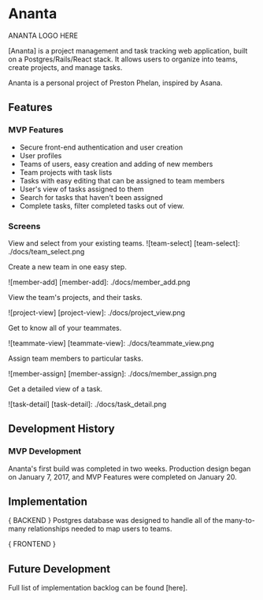 # Ananta

ANANTA LOGO HERE

[Ananta] is a project management and task tracking web application, built
on a Postgres/Rails/React stack. It allows users to organize into teams, create projects, and manage tasks.  

Ananta is a personal project of Preston Phelan, inspired by Asana.

## Features

### MVP Features
- Secure front-end authentication and user creation
- User profiles
- Teams of users, easy creation and adding of new members
- Team projects with task lists
- Tasks with easy editing that can be assigned to team members
- User's view of tasks assigned to them
- Search for tasks that haven't been assigned
- Complete tasks, filter completed tasks out of view.

### Screens

View and select from your existing teams.
![team-select]
[team-select]: ./docs/team_select.png


Create a new team in one easy step.

![member-add]
[member-add]: ./docs/member_add.png


View the team's projects, and their tasks.

![project-view]
[project-view]: ./docs/project_view.png


Get to know all of your teammates.

![teammate-view]
[teammate-view]: ./docs/teammate_view.png


Assign team members to particular tasks.

![member-assign]
[member-assign]: ./docs/member_assign.png


Get a detailed view of a task.

![task-detail]
[task-detail]: ./docs/task_detail.png



## Development History

### MVP Development
Ananta's first build was completed in two weeks.  Production design began on January 7, 2017, and MVP Features were completed on January 20.

## Implementation
{ BACKEND }
Postgres database was designed to handle all of the many-to-many relationships needed to map users to teams.

{ FRONTEND }


## Future Development

Full list of implementation backlog can be found [here].
